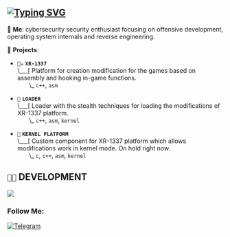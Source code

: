 ## [![Typing SVG](https://readme-typing-svg.demolab.com?font=Terminess+Nerd+Font+Mono&size=20&duration=2000&pause=500&color=49F7B6&background=FFFFFF00&vCenter=true&random=true&width=540&height=40&lines=hey%2C+it's+SxRip!;currently%3A+poking+at+windows+with+a+stick;currently%3A+studying+the+arcane+arts;currently%3A+spamming+F5+in+IDA;currently%3A+shadowboxing+security+solutions;currently%3A+succumbing+to+the+void;currently%3A+loitering+in+CPL%3D0;currently%3A+thumbing+through+grimoires+(SDMs))](https://git.io/typing-svg)

💬 **Me**: cybersecurity security enthusiast focusing on offensive development, operating system internals and reverse engineering.

🌱 **Projects**:

- `🏴‍☠️` **`XR-1337`**<br>
\\___[ Platform for creation modification for the games based on assembly and hooking in-game functions.<br>
&nbsp;&nbsp;&nbsp;&nbsp;&nbsp;&nbsp;&nbsp;\\\_ `c++`, `asm`

- `💉` **`LOADER`**<br>
\\___[ Loader with the stealth techniques for loading the modifications of XR-1337 platform.<br>
&nbsp;&nbsp;&nbsp;&nbsp;&nbsp;&nbsp;&nbsp;\\\_ `c++`, `asm`, `kernel`

- `🌟` **`KERNEL PLATFORM`**<br>
\\___[ Custom component for XR-1337 platform which allows modifications work in kernel mode. On hold right now.<br>
&nbsp;&nbsp;&nbsp;&nbsp;&nbsp;&nbsp;&nbsp;\\\_ `c`, `c++`, `asm`, `kernel`

## `👨‍💻` DEVELOPMENT
[![](https://skillicons.dev/icons?i=c,cpp,bash,powershell,visualstudio,vscode,windows,github,jenkins)](https://skillicons.dev)

### Follow Me:
[![Telegram](https://img.shields.io/badge/-Telegram-090909?style=for-the-badge&logo=telegram&logoColor=27A0D9)](https://t.me/neverlandXXI)

